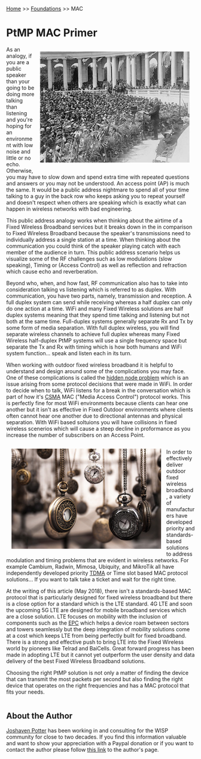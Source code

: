 <!-- TITLE: MAC Primer -->
<!-- SUBTITLE: Media Access Control Primer -->

[Home](/) >> [Foundations](/foundations) >> MAC

# PtMP MAC Primer
<img src="/uploads/foundations-wireless/512-px-coolidge-public-address.jpg" alt="Coolidge Public Address" style="float:right;margin:1em;width:400px;max-width:90%;">

As an analogy, if you are a public speaker than your going to be doing more talking than listening and you're hoping for an environment with low noise and little or no echo.  Otherwise, you may have to slow down and spend extra time with repeated questions and answers or you may not be understood.  An access point (AP) is much the same.  It would be a public address nightmare to spend all of your time talking to a guy in the back row who keeps asking you to repeat yourself and doesn't respect when others are speaking which is exactly what can happen in wireless networks with bad engineering.

This public address analogy works when thinking about the airtime of a Fixed Wireless Broadband services but it breaks down in the in comparison to Fixed Wireless Broadband because the speaker's transmissions need to individually address a single station at a time.  When thinking about the communication you could think of the speaker playing catch with each member of the audience in turn.   This public address scenario helps us visualize some of the RF challenges such as low modulations (slow speaking), Timing or (Access Control) as well as reflection and refraction which cause echo and reverberation.

Beyond who, when, and how fast, RF communication also has to take into consideration talking vs listening which is referred to as duplex.  With communication, you have two parts, namely, transmission and reception.  A full duplex system can send while receiving whereas a half duplex can only do one action at a time.    WiFi and many Fixed Wireless solutions are half duplex systems meaning that they spend time talking and listening but not both at the same time.  Full-duplex systems generally separate Rx and Tx by some form of media separation.  With full duplex wireless, you will find separate wireless channels to achieve full duplex whereas many Fixed Wireless half-duplex PtMP systems will use a single frequency space but separate the Tx and Rx with timing which is how both humans and WiFi system function… speak and listen each in its turn.

When working with outdoor fixed wireless broadband it is helpful to understand and design around some of the complications you may face.  One of these complications is called the [hidden node problem](https://en.wikipedia.org/wiki/Hidden_node_problem) which is an issue arising from some protocol decisions that were made in WiFi.  In order to decide when to talk, WiFi listens for a break in the conversation which is part of how it's [CSMA](https://en.wikipedia.org/wiki/Carrier-sense_multiple_access) MAC ("Media Access Control") protocol works.  This is perfectly fine for most WiFi environments because clients can hear one another but it isn't as effective in Fixed Outdoor environments where clients often cannot hear one another due to directional antennas and physical separation.  With WiFi based soltuions you will have collisions in fixed wireless scenerios which will cause a steep decline in proformance as you increase the number of subscribers on an Access Point.

<div style="clear:both;"></div>
<img src="/uploads/foundations-wireless/accessory-blur-brass-859933-sm.jpg" alt="Time Pieces" style="float:left;margin:1em;width:400px;max-width:90%;">

In order to effectively deliver outdoor fixed wireless broadband, a variety of manufacturers have developed priority and standards-based solutions to address modulation and timing problems that are evident in wireless networks.  For example Cambium, Radwin, Mimosa, Ubiquity, and MikroTik all have independently developed priority [TDMA](https://en.wikipedia.org/wiki/Time-division_multiple_access) or Time slot based MAC protocol solutions... If you want to talk take a ticket and wait for the right time.

At the writing of this article (May 2018), there isn't a standards-based MAC protocol that is particularly designed for fixed wireless broadband but there is a close option for a standard which is the LTE standard. 4G LTE and soon the upcoming 5G LTE are designed for mobile broadband services which are a close solution.  LTE focuses on mobility with the inclusion of components such as the [EPC](https://en.wikipedia.org/wiki/System_Architecture_Evolution#EPC_protocol_stack) which helps a device roam between sectors and towers seamlessly but the deep integration of mobility solutions come at a cost which keeps LTE from being perfectly built for fixed broadband.  There is a strong and effective push to bring LTE into the Fixed Wireless world by pioneers like Telrad and BaiCells.  Great forward progress has been made in adopting LTE but it cannot yet outperform the user density and data delivery of the best Fixed Wireless Broadband solutions.

Choosing the right PtMP solution is not only a matter of finding the device that can transmit the most packets per second but also finding the right device that operates on the right frequencies and has a MAC protocol that fits your needs.
<div style="clear:both;"></div>

## About the Author
[Joshaven Potter](/authors/joshaven-potter) has been working in and consulting for the WISP community for close to two decades.  If you find this information valuable and want to show your appreciation with a Paypal donation or if you want to contact the author please follow [this link](/authors/joshaven-potter) to the author's page.

